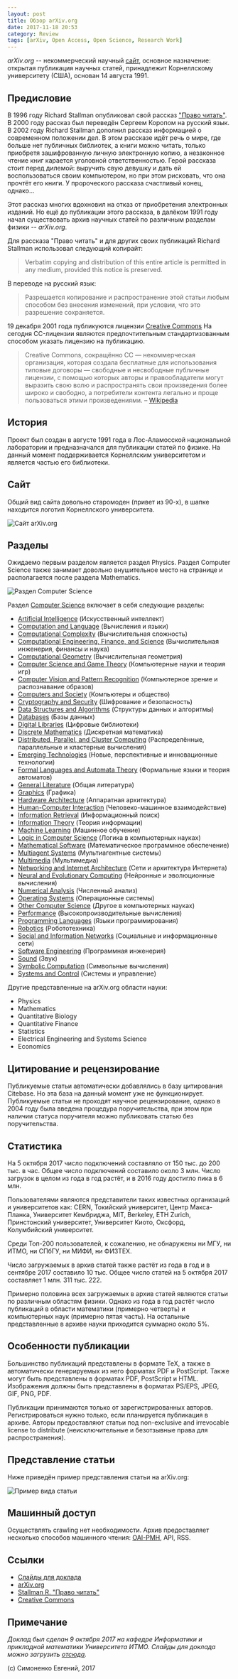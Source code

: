 ```yaml
---
layout: post
title: Обзор arXiv.org
date: 2017-11-18 20:53
category: Review
tags: [arXiv, Open Access, Open Science, Research Work]
---
```


*arXiv.org* -- некоммерческий научный [сайт](https://arxiv.org),
основное назначение: открытая публикация научных статей, принадлежит
Корнеллскому университету (США), основан 14 августа 1991.

Предисловие
-----------

В 1996 году Richard Stallman опубликовал свой рассказ ["Право
читать"](https://www.gnu.org/philosophy/right-to-read.ru.html). В 2000
году рассказ был переведён Сергеем Коропом на русский язык. В 2002 году
Richard Stallman дополнил рассказ информацией о современном положении
дел. В этом рассказе идёт речь о мире, где больше нет публичных
библиотек, а книги можно читать, только приобретя зашифрованную личную
электронную копию, а незаконное чтение книг карается уголовной
ответственностью. Герой рассказа стоит перед дилемой: выручить свую
девушку и дать ей воспользоваться своим компьютером, но при этом
рисковать, что она прочтёт его книги. У пророческого рассказа счастливый
конец, однако...

Этот рассказ многих вдохновил на отказ от приобретения электронных
изданий. Но ещё до публикации этого рассказа, в далёком 1991 году начал
существовать архив научных статей по различным разделам физики --
*arXiv.org*.

Для рассказа "Право читать" и для других своих публикаций Richard
Stallman использовал следующий копирайт:

> Verbatim copying and distribution of this entire article is permitted
> in any medium, provided this notice is preserved.

В переводе на русский язык:

> Разрешается копирование и распространение этой статьи любым способом
> без внесения изменений, при условии, что это разрешение сохраняется.

19 декабря 2001 года публикуются лицензии [Creative
Commons](http://creativecommons.org/) На сегодня CC-лицензии являются
предпочтительным стандартизованным способом указать лицензию на
публикацию.

> Creative Commons, сокращённо CC — некоммерческая организация, которая
> создала бесплатные для использования типовые договоры — свободные и
> несвободные публичные лицензии, с помощью которых авторы и
> правообладатели могут выразить свою волю и распространять свои
> произведения более широко и свободно, а потребители контента легально
> и проще пользоваться этими произведениями. –
> [Wikipedia](https://ru.wikipedia.org/wiki/Creative_Commons)

История
-------

Проект был создан в августе 1991 года в Лос-Аламосской национальной
лаборатории и предназначался для публикации статей по физике. На данный
момент поддерживается Корнеллским университетом и является частью его
библиотеки.

Сайт
----

Общий вид сайта довольно старомоден (привет из 90-х), в шапке находится
логотип Корнеллского университета.

![Сайт arXiv.org](/images/arxiv.org-site.png "Сайт arXiv.org")

Разделы
-------

Ожидаемо первым разделом является раздел Physics. Раздел Computer
Science также занимает довольно внушительное место на странице и
располагается после раздела Mathematics.

![Раздел Computer Science](/images/arxiv.org-computer_science.png
"Раздел Computer Science")

Раздел [Computer Science](http://arxiv.org/corr) включает в себя
следующие разделы:

- [Artificial Intelligence](https://arxiv.org/list/cs.AI/recent)
  (Искусственный интеллект)
- [Computation and Language](https://arxiv.org/list/cs.CL/recent)
  (Вычисления и языки)
- [Computational Complexity](https://arxiv.org/list/cs.CC/recent)
  (Вычислительная сложность)
- [Computational Engineering, Finance, and Science](https://arxiv.org/list/cs.CE/recent)
  (Вычислительная инженерия, финансы и наука)
- [Computational Geometry](https://arxiv.org/list/cs.CG/recent)
  (Вычислительная геометрия)
- [Computer Science and Game Theory](https://arxiv.org/list/cs.GT/recent)
  (Компьютерные науки и теория игр)
- [Computer Vision and Pattern Recognition](https://arxiv.org/list/cs.CV/recent)
  (Компьютерное зрение и распознавание образов)
- [Computers and Society](https://arxiv.org/list/cs.CY/recent)
  (Компьютеры и общество)
- [Cryptography and Security](https://arxiv.org/list/cs.CR/recent)
  (Шифрование и безопасность)
- [Data Structures and Algorithms](https://arxiv.org/list/cs.DS/recent)
  (Структуры данных и алгоритмы)
- [Databases](https://arxiv.org/list/cs.DB/recent) (Базы данных)
- [Digital Libraries](https://arxiv.org/list/cs.DL/recent)
  (Цифровые библиотеки)
- [Discrete Mathematics](https://arxiv.org/list/cs.DM/recent)
  (Дискретная математика)
- [Distributed, Parallel, and Cluster Computing](https://arxiv.org/list/cs.DC/recent)
  (Распределённые, параллельные и кластерные вычисления)
- [Emerging Technologies](https://arxiv.org/list/cs.ET/recent)
  (Новые, перспективные и инновационные технологии)
- [Formal Languages and Automata Theory](https://arxiv.org/list/cs.FL/recent)
  (Формальные языки и теория автоматов)
- [General Literature](https://arxiv.org/list/cs.GL/recent)
  (Общая литература)
- [Graphics](https://arxiv.org/list/cs.GR/recent) (Графика)
- [Hardware Architecture](https://arxiv.org/list/cs.AR/recent)
  (Аппаратная архитектура)
- [Human-Computer Interaction](https://arxiv.org/list/cs.HC/recent)
  (Человеко-машинное взаимодействие)
- [Information Retrieval](https://arxiv.org/list/cs.IR/recent)
  (Информационный поиск)
- [Information Theory](https://arxiv.org/list/cs.IT/recent)
  (Теория информации)
- [Machine Learning](https://arxiv.org/list/cs.LG/recent)
  (Машинное обучение)
- [Logic in Computer Science](https://arxiv.org/list/cs.LO/recent)
  (Логика в компьютерных науках)
- [Mathematical Software](https://arxiv.org/list/cs.MS/recent)
  (Математическое программное обеспечение)
- [Multiagent Systems](https://arxiv.org/list/cs.MA/recent)
  (Мультиагентные системы)
- [Multimedia](https://arxiv.org/list/cs.MM/recent) (Мультимедиа)
- [Networking and Internet Architecture](https://arxiv.org/list/cs.NI/recent)
  (Сети и архитектура Интернета)
- [Neural and Evolutionary Computing](https://arxiv.org/list/cs.NE/recent)
  (Нейронные и эволюционные вычисления)
- [Numerical Analysis](https://arxiv.org/list/cs.NA/recent)
  (Численный анализ)
- [Operating Systems](https://arxiv.org/list/cs.OS/recent)
  (Операционные системы)
- [Other Computer Science](https://arxiv.org/list/cs.OH/recent)
  (Другое в компьютерных науках)
- [Performance](https://arxiv.org/list/cs.PF/recent)
  (Высокопроизводительные вычисления)
- [Programming Languages](https://arxiv.org/list/cs.PL/recent)
  (Языки программирования)
- [Robotics](https://arxiv.org/list/cs.RO/recent) (Робототехника)
- [Social and Information Networks](https://arxiv.org/list/cs.SI/recent)
  (Социальные и информационные сети)
- [Software Engineering](https://arxiv.org/list/cs.SE/recent)
  (Программная инженерия)
- [Sound](https://arxiv.org/list/cs.SD/recent) (Звук)
- [Symbolic Computation](https://arxiv.org/list/cs.SC/recent)
  (Символьные вычисления)
- [Systems and Control](https://arxiv.org/list/cs.SY/recent)
  (Системы и управление)

Другие представленные на arXiv.org области науки:

- Physics
- Mathematics
- Quantitative Biology
- Quantitative Finance
- Statistics
- Electrical Engineering and Systems Science
- Economics

Цитирование и рецензирование
----------------------------

Публикуемые статьи автоматически добавлялись в базу цитирования
Citebase. Но эта база на данный момент уже не функционирует. Публикуемые
статьи не проходят научное рецензирование, однако в 2004 году была
введена процедура поручительства, при этом при наличии статуса
поручителя можно публиковать статью без поручительства.

Статистика
----------

На 5 октября 2017 число подключений составляло от 150 тыс. до 200 тыс. в час.
Общее число подключений составило около 3 млн. Число загрузок в целом из
года в год растёт, и в 2016 году достигло пика в 6 млн.

Пользователями являются представители таких известных организаций и
университетов как: CERN, Токийский университет, Центр Макса-Планка,
Университет Кембриджа, MIT, Berkeley, ETH Zurich, Принстонский
университет, Университет Киото, Оксфорд, Колумбийский университет.

Среди Топ-200 пользователей, к сожалению, не обнаружены ни МГУ, ни ИТМО,
ни СПбГУ, ни МИФИ, ни ФИЗТЕХ.

Число загружаемых в архив статей также растёт из года в год и в сентябре
2017 составило 10 тыс. Общее число статей на 5 октября 2017 составляет 1
млн. 311 тыс. 222.

Примерно половина всех загружаемых в архив статей являются статьи по
различным областям физики. Однако из года в год растёт число публикаций
в области математики (примерно четверть) и компьютерных наук (примерно
пятая часть). На остальные представленные в архиве науки приходится
суммарно около 5%.

Особенности публикации
----------------------

Большинство публикаций представлены в формате TeX, а также в
автоматически генерируемых из него форматах PDF и PostScript. Также
могут быть представлены в форматах PDF, PostScript и HTML. Изображения
должны быть представлены в форматах PS/EPS, JPEG, GIF, PNG, PDF.

Публикации принимаются только от зарегистрированных авторов.
Регистрироваться нужно только, если планируется публикация в архиве.
Авторы предоставляют статьи под non-exclusive and irrevocable license to
distribute (неисключительные и безотзывные права для распространения).

Представление статьи
--------------------

Ниже приведён пример представления статьи на arXiv.org:

![Пример вида статьи](/images/arxiv.org-article_page.png "Пример вида статьи")

Машинный доступ
---------------

Осуществлять crawling нет необходимости. Архив предоставляет несколько способов
машинного чтения: [OAI-PMH](http://www.openarchives.org/), API, RSS.

Ссылки
------

- [Слайды для доклада](https://github.com/easimonenko/research-work/blob/master/open-science/arxiv.org-presentation/slides.pdf)
- [arXiv.org](https://arxiv.org)
- [Stallman R. "Право читать"](https://www.gnu.org/philosophy/right-to-read.ru.html)
- [Creative Commons](https://creativecommons.org/)

Примечание
----------

_Доклад был сделан 9 октября 2017 на кафедре Информатики и прикладной
математики Университета ИТМО. Слайды для доклада можно загрузить
[отсюда](https://github.com/easimonenko/research-work/blob/master/open-science/arxiv.org-presentation/slides.pdf)._

(c) Симоненко Евгений, 2017
